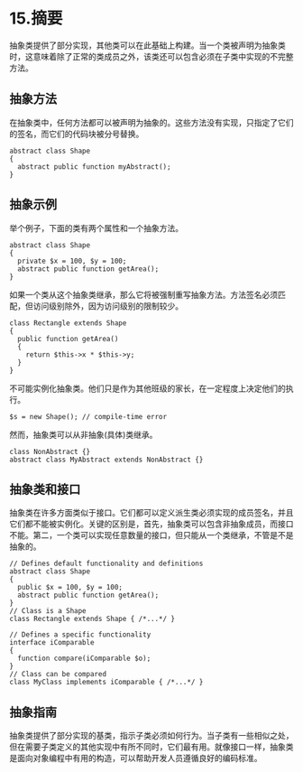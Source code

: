 # 15.摘要

抽象类提供了部分实现，其他类可以在此基础上构建。当一个类被声明为抽象类时，这意味着除了正常的类成员之外，该类还可以包含必须在子类中实现的不完整方法。

## 抽象方法

在抽象类中，任何方法都可以被声明为抽象的。这些方法没有实现，只指定了它们的签名，而它们的代码块被分号替换。

```
abstract class Shape
{
  abstract public function myAbstract();
}

```

## 抽象示例

举个例子，下面的类有两个属性和一个抽象方法。

```
abstract class Shape
{
  private $x = 100, $y = 100;
  abstract public function getArea();
}

```

如果一个类从这个抽象类继承，那么它将被强制重写抽象方法。方法签名必须匹配，但访问级别除外，因为访问级别的限制较少。

```
class Rectangle extends Shape
{
  public function getArea()
  {
    return $this->x * $this->y;
  }
}

```

不可能实例化抽象类。他们只是作为其他班级的家长，在一定程度上决定他们的执行。

```
$s = new Shape(); // compile-time error

```

然而，抽象类可以从非抽象(具体)类继承。

```
class NonAbstract {}
abstract class MyAbstract extends NonAbstract {}

```

## 抽象类和接口

抽象类在许多方面类似于接口。它们都可以定义派生类必须实现的成员签名，并且它们都不能被实例化。关键的区别是，首先，抽象类可以包含非抽象成员，而接口不能。第二，一个类可以实现任意数量的接口，但只能从一个类继承，不管是不是抽象的。

```
// Defines default functionality and definitions
abstract class Shape
{
  public $x = 100, $y = 100;
  abstract public function getArea();
}
// Class is a Shape
class Rectangle extends Shape { /*...*/ }

// Defines a specific functionality
interface iComparable
{
  function compare(iComparable $o);
}
// Class can be compared
class MyClass implements iComparable { /*...*/ }

```

## 抽象指南

抽象类提供了部分实现的基类，指示子类必须如何行为。当子类有一些相似之处，但在需要子类定义的其他实现中有所不同时，它们最有用。就像接口一样，抽象类是面向对象编程中有用的构造，可以帮助开发人员遵循良好的编码标准。